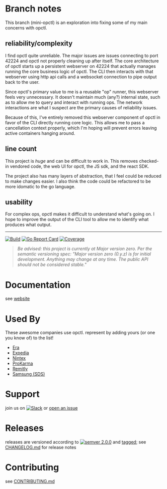 # Branch notes

This branch (mini-opctl) is an exploration into fixing some of my main concerns
with opctl.

## reliability/complexity

I find opctl quite unreliable. The major issues are issues connecting to port
42224 and opctl not properly cleaning up after itself. The core architecture of
opctl starts up a persistent webserver on 42224 that actually manages running
the core business logic of opctl. The CLI then interacts with that webserver
using http api calls and a websocket connection to pipe output back to the user.

Since opctl's primary value to me is a reusable "op" runner, this webserver
feels very unnecessary. It doesn't maintain much (any?) internal state, such as
to allow me to query and interact with running ops. The network interactions
are what I suspect are the primary causes of reliability issues.

Because of this, I've entirely removed this webserver component of opctl in
favor of the CLI directly running core logic. This allows me to pass a
cancellation context properly, which I'm hoping will prevent errors leaving
active containers hanging around.

## line count

This project is _huge_ and can be difficult to work in. This removes checked-in
vendored code, the web UI for opctl, the JS sdk, and the react SDK.

The project also has many layers of abstraction, that I feel could be reduced
to make changes easier. I also think the code could be refactored to be more
idomatic to the go language.

## usability

For complex ops, opctl makes it difficult to understand what's going on. I hope
to improve the output of the CLI tool to allow me to identify what produces
what output.

---

[![Build](https://github.com/opctl/opctl/workflows/Build/badge.svg)](https://github.com/opctl/opctl/actions?query=workflow%3ABuild+branch%3Agithub-actions)
[![Go Report Card](https://goreportcard.com/badge/github.com/opctl/opctl)](https://goreportcard.com/report/github.com/opctl/opctl)
[![Coverage](https://codecov.io/gh/opctl/opctl/branch/master/graph/badge.svg)](https://codecov.io/gh/opctl/opctl)

> *Be advised: this project is currently at Major version zero. Per the
> semantic versioning spec: "Major version zero (0.y.z) is for initial
> development. Anything may change at any time. The public API should
> not be considered stable."*

# Documentation

see [website](https://opctl.io)

# Used By

These awesome companies use opctl. represent by adding yours (or one you know of) to the list!
- [Era](https://helloera.co)
- [Expedia](https://www.expedia.com)
- [Nintex](https://www.nintex.com)
- [ProKarma](https://prokarma.com/)
- [Remitly](https://www.remitly.com)
- [Samsung (SDS)](https://www.samsungsds.com)

# Support

join us on
[![Slack](https://img.shields.io/badge/slack-opctl-E01563.svg)](https://join.slack.com/t/opctl/shared_invite/zt-51zodvjn-Ul_UXfkhqYLWZPQTvNPp5w)
or [open an issue](https://github.com/opctl/opctl/issues)

# Releases

releases are versioned according to
[![semver 2.0.0](https://img.shields.io/badge/semver-2.0.0-brightgreen.svg)](http://semver.org/spec/v2.0.0.html)
and [tagged](https://git-scm.com/book/en/v2/Git-Basics-Tagging); see
[CHANGELOG.md](CHANGELOG.md) for release notes

# Contributing

see [CONTRIBUTING.md](CONTRIBUTING.md)


